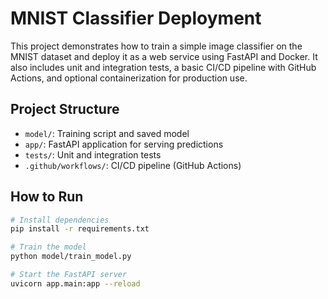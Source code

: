 # MNIST Classifier Deployment

This project demonstrates how to train a simple image classifier on the MNIST dataset and deploy it as a web service using FastAPI and Docker. It also includes unit and integration tests, a basic CI/CD pipeline with GitHub Actions, and optional containerization for production use.

## Project Structure

- `model/`: Training script and saved model
- `app/`: FastAPI application for serving predictions
- `tests/`: Unit and integration tests
- `.github/workflows/`: CI/CD pipeline (GitHub Actions)

## How to Run

```bash
# Install dependencies
pip install -r requirements.txt

# Train the model
python model/train_model.py

# Start the FastAPI server
uvicorn app.main:app --reload
